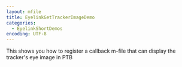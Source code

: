 ```yaml
---
layout: mfile
title: EyelinkGetTrackerImageDemo
categories:
  - EyelinkShortDemos
encoding: UTF-8
---
```


This shows you how to register a callback m-file that can display the tracker's eye image in PTB